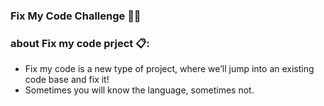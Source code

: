 ### Fix My Code Challenge 💪💯

### about Fix my code prject 📋: 

* Fix my code is a new type of project, where we’ll jump into an existing code base and fix it!
* Sometimes you will know the language, sometimes not.
